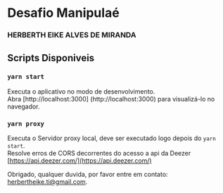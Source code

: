 # Desafio Manipulaé
### HERBERTH EIKE ALVES DE MIRANDA
## Scripts Disponiveis
### `yarn start`

Executa o aplicativo no modo de desenvolvimento. \
Abra [http://localhost:3000] (http://localhost:3000) para visualizá-lo no navegador.

### `yarn proxy`

Executa o Servidor proxy local, deve ser executado logo depois do `yarn start`. \
Resolve erros de CORS decorrentes do acesso a api da Deezer [https://api.deezer.com/](https://api.deezer.com/)

Obrigado, qualquer duvida, por favor entre em contato: herbertheike.ti@gmail.com.

